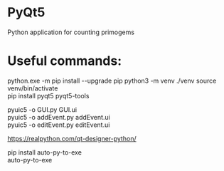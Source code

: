 # PyQt5
Python application for counting primogems

# Useful commands: 

python.exe -m pip install --upgrade pip
python3 -m venv ./venv 
source venv/bin/activate  
pip install pyqt5 pyqt5-tools

pyuic5 -o GUI.py GUI.ui  
pyuic5 -o addEvent.py addEvent.ui  
pyuic5 -o editEvent.py editEvent.ui  

https://realpython.com/qt-designer-python/  

pip install auto-py-to-exe  
auto-py-to-exe  
